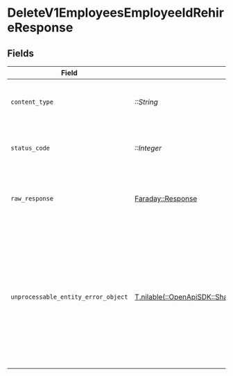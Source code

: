 # DeleteV1EmployeesEmployeeIdRehireResponse


## Fields

| Field                                                                                                                                            | Type                                                                                                                                             | Required                                                                                                                                         | Description                                                                                                                                      |
| ------------------------------------------------------------------------------------------------------------------------------------------------ | ------------------------------------------------------------------------------------------------------------------------------------------------ | ------------------------------------------------------------------------------------------------------------------------------------------------ | ------------------------------------------------------------------------------------------------------------------------------------------------ |
| `content_type`                                                                                                                                   | *::String*                                                                                                                                       | :heavy_check_mark:                                                                                                                               | HTTP response content type for this operation                                                                                                    |
| `status_code`                                                                                                                                    | *::Integer*                                                                                                                                      | :heavy_check_mark:                                                                                                                               | HTTP response status code for this operation                                                                                                     |
| `raw_response`                                                                                                                                   | [Faraday::Response](https://www.rubydoc.info/gems/faraday/Faraday/Response)                                                                      | :heavy_check_mark:                                                                                                                               | Raw HTTP response; suitable for custom response parsing                                                                                          |
| `unprocessable_entity_error_object`                                                                                                              | [T.nilable(::OpenApiSDK::Shared::UnprocessableEntityErrorObject)](../../models/shared/unprocessableentityerrorobject.md)                         | :heavy_minus_sign:                                                                                                                               | Not Found<br/><br/>* The requested resource does not exist. Make sure the provided UUID is valid.<br/>* The employee's employment is not in the right state. |